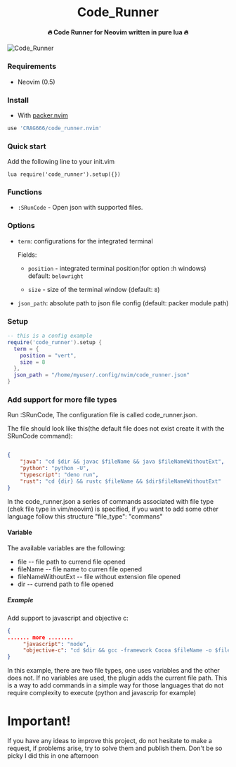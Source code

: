 <h1 align='center'>Code_Runner</h1>

<h4 align='center'>🔥 Code Runner for Neovim written in pure lua 🔥</h4>

![Code_Runner](https://i.ibb.co/gFRhLgr/screen-1628272271.png "Code Runner with python")

### Requirements

-   Neovim (0.5)

### Install

-   With [packer.nvim](https://github.com/wbthomason/packer.nvim)


```lua
use 'CRAG666/code_runner.nvim'
```
### Quick start

Add the following line to your init.vim

```vimscript
lua require('code_runner').setup({})
```

### Functions

-   `:SRunCode` - Open json  with supported files.


### Options

-   `term`: configurations for the integrated terminal

    Fields:

      - `position` - integrated terminal position(for option :h windows) default: `belowright`

      - `size` - size of the terminal window (default: `8`)

-   `json_path`: absolute path to json file config (default: packer module path)


### Setup

```lua
-- this is a config example
require('code_runner').setup {
  term = {
    position = "vert",
    size = 8
  },
  json_path = "/home/myuser/.config/nvim/code_runner.json"
}

```

### Add support for more file types
Run :SRunCode, The configuration file is called code_runner.json.

The file should look like this(the default file does not exist create it with the SRunCode command):

````json

{
    "java": "cd $dir && javac $fileName && java $fileNameWithoutExt",
    "python": "python -U",
    "typescript": "deno run",
    "rust": "cd {dir} && rustc $fileName && $dir$fileNameWithoutExt"
}

````

In the code_runner.json a series of commands associated with file type (chek file type in vim/neovim) is specified, if you want to add some other language follow this structure "file_type": "commans"

#### Variable

The available variables are the following:

  * file  -- file path to currend file opened
  * fileName  -- file name to curren file opened
  * fileNameWithoutExt  -- file without extension file opened
  * dir  -- currend path to file opened

##### Example

Add support to javascript and objective c:

````json
{
....... more ........
     "javascript": "node",
     "objective-c": "cd $dir && gcc -framework Cocoa $fileName -o $fileNameWithoutExt && $dir$fileNameWithoutExt"
}
````
In this example, there are two file types, one uses variables and the other does not. If no variables are used, the plugin adds the current file path. This is a way to add commands in a simple way for those languages that do not require complexity to execute (python and javascrip for example)

# Important!
If you have any ideas to improve this project, do not hesitate to make a request, if problems arise, try to solve them and publish them. Don't be so picky I did this in one afternoon

